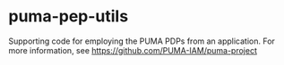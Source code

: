 puma-pep-utils
==============

Supporting code for employing the PUMA PDPs from an application. For more information, see https://github.com/PUMA-IAM/puma-project
